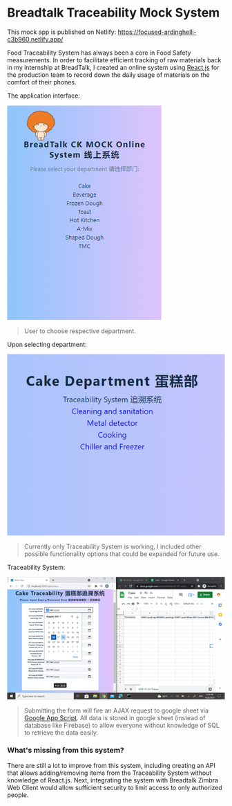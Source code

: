 # Breadtalk Traceability Mock System
This mock app is published on Netlify: https://focused-ardinghelli-c3b960.netlify.app/

Food Traceability System has always been a core in Food Safety measurements. In order to facilitate efficient tracking of raw materials back in my internship at BreadTalk, I created an online system using [React.js](https://reactjs.org/) for the production team to record down the daily usage of materials on the comfort of their phones.

The application interface:

![](https://raw.githubusercontent.com/kaiyang7766/breadtalkmockapp/master/src/assets/App_interface.PNG)
>User to choose respective department.

Upon selecting department:

![](https://raw.githubusercontent.com/kaiyang7766/breadtalkmockapp/master/src/assets/Cake_department.PNG)
>Currently only Traceability System is working, I included other possible functionality options that could be expanded for future use.

Traceability System:

![](https://raw.githubusercontent.com/kaiyang7766/breadtalkmockapp/master/src/assets/TraceabilitySystem.gif)
>Submitting the form will fire an AJAX request to google sheet via [Google App Script](https://github.com/kaiyang7766/breadtalkmockapp/blob/master/src/Traceability.gs). All data is stored in google sheet (instead of database like Firebase) to allow everyone without knowledge of SQL to retrieve the data easily.

### What's missing from this system?
There are still a lot to improve from this system, including creating an API that allows adding/removing items from the Traceability System without knowledge of React.js. Next, integrating the system with Breadtalk Zimbra Web Client would allow sufficient security to limit access to only authorized people.
